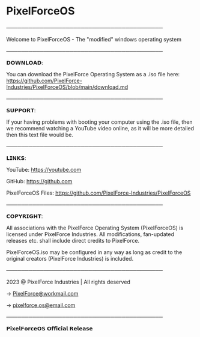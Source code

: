 # PixelForceOS
──────────────────────────────────────────

Welcome to PixelForceOS - The "modified" windows operating system

──────────────────────────────────────────

𝗗𝗢𝗪𝗡𝗟𝗢𝗔𝗗:

You can download the PixelForce Operating System as a .iso file here: https://github.com/PixelForce-Industries/PixelForceOS/blob/main/download.md

──────────────────────────────────────────

𝗦𝗨𝗣𝗣𝗢𝗥𝗧:

If your having problems with booting your computer using the .iso file, then we recommend watching a YouTube video online, as it will be more detailed then this text file would be.

──────────────────────────────────────────

𝗟𝗜𝗡𝗞𝗦:


YouTube: https://youtube.com


GitHub: https://github.com


PixelForceOS Files: https://github.com/PixelForce-Industries/PixelForceOS

──────────────────────────────────────────

𝗖𝗢𝗣𝗬𝗥𝗜𝗚𝗛𝗧:

All associations with the PixelForce Operating System (PixelForceOS) is licensed under PixelForce Industries. All modifications, fan-updated releases etc. shall include direct credits to PixelForce.


PixelForceOS.iso may be configured in any way as long as credit to the original creators (PixelForce Industries) is included.

──────────────────────────────────────────

2023 @ PixelForce Industries | All rights deserved

→ PixelForce@workmail.com

→ pixelforce.os@email.com

──────────────────────────────────────────


𝗣𝗶𝘅𝗲𝗹𝗙𝗼𝗿𝗰𝗲𝗢𝗦 𝗢𝗳𝗳𝗶𝗰𝗶𝗮𝗹 𝗥𝗲𝗹𝗲𝗮𝘀𝗲

